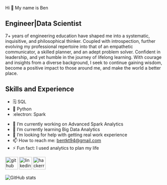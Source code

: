 Hi 👋 My name is Ben
## Engineer|Data Scientist
7+ years of engineering education have shaped me into a systematic, inquisitive, and philosophical thinker. Coupled with introspection, further evolving my professional repertoire into that of an empathetic communicator, a skilled planner, and an adept problem solver. Confident in leadership, and yet humble in the journey of lifelong learning. With courage and insights from a diverse background, I seek to continue gaining wisdom, become a positive impact to those around me, and make the world a better place.

## Skills and Experience
* 🗒️ SQL
* 🐍 Python
* :electron: Spark

- 🔭 I’m currently working on Advanced Spark Analytics 
- 🌱 I’m currently learning Big Data Analytics 
- 🤔 I’m looking for help with getting real work experience 
- 📫 How to reach me: bentkt94@gmail.com
- ⚡ Fun fact: I used analytics to plan my life 


[<img src='https://cdn.jsdelivr.net/npm/simple-icons@3.0.1/icons/github.svg' alt='github' height='40'>](https://github.com/sleazism)  [<img src='https://cdn.jsdelivr.net/npm/simple-icons@3.0.1/icons/linkedin.svg' alt='linkedin' height='40'>](https://www.linkedin.com/in/ben-tan-88940a182//)  [<img src='https://cdn.jsdelivr.net/npm/simple-icons@3.0.1/icons/hackerrank.svg' alt='hackerrank' height='40'>](https://www.hackerrank.com/profile/sleazism)  

![GitHub stats](https://github-readme-stats.vercel.app/api?username=ben-tkt&show_icons=true)  

